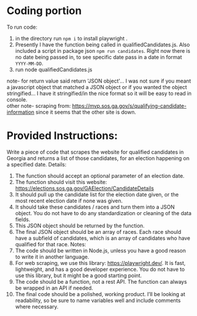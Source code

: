 # Coding portion
To run code:
1. in the directory run `npm i` to install playwright . 
2. Presently I have the function being called in qualifiedCandidates.js.  Also included a script in package json `npm run candidates`.   Right now there is no date being passed in, to see specific date pass in a date in format `YYYY-MM-DD`.  
3. run node qualifiedCandidates.js

note- for return value said return 'JSON object'... I was not sure if you meant a javascript object that matched a JSON object or if you wanted the object stringified... I have it stringified/in the nice format so it will be easy to read in console.  
other note- scraping from: https://mvp.sos.ga.gov/s/qualifying-candidate-information since it seems that the other site is down.  


# Provided Instructions: 
Write a piece of code that scrapes the website for qualified candidates in Georgia and returns a list of those
candidates, for an election happening on a specified date.
Details:
1. The function should accept an optional parameter of an election date.
2. The function should visit this website: https://elections.sos.ga.gov/GAElection/CandidateDetails
3. It should pull up the candidate list for the election date given, or the most recent election date if none
was given.
4. It should take these candidates / races and turn them into a JSON object. You do not have to do any
standardization or cleaning of the data fields.
5. This JSON object should be returned by the function.
6. The final JSON object should be an array of races. Each race should have a subfield of candidates,
which is an array of candidates who have qualified for that race.
Notes:
1. The code should be written in Node.js, unless you have a good reason to write it in another language.
2. For web scraping, we use this library: https://playwright.dev/. It is fast, lightweight, and has a good
developer experience. You do not have to use this library, but it might be a good starting point.
3. The code should be a function, not a rest API. The function can always be wrapped in an API if needed.
4. The final code should be a polished, working product. I’ll be looking at readability, so be sure to name
variables well and include comments where necessary.